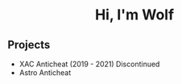 <h1 align="center">Hi, I'm Wolf</h1>

<h2> Projects </h2>

- XAC Anticheat (2019 - 2021) Discontinued
- Astro Anticheat 

